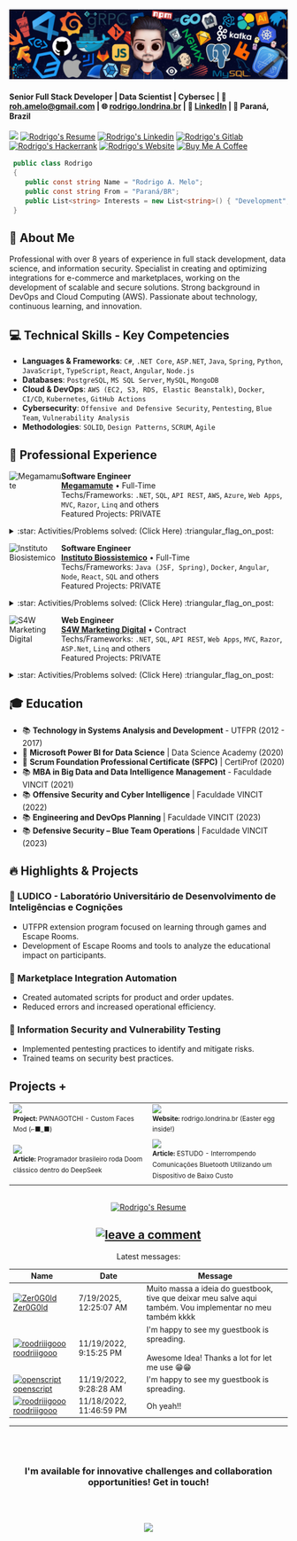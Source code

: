 #

![](https://raw.githubusercontent.com/roodriiigooo/roodriiigooo/main/.assets/HEADER_1668444883110.png)

<!-- <img height="150px" width="150px" align="left" src="https://rodrigo.londrina.br/images/rodrigo_profile_picture.png" alt="Bakaguya made by レヴィノス (https://www.pixiv.net/en/artworks/80962527)" width="320" /> -->

#### Senior Full Stack Developer | Data Scientist | Cybersec | 📧 roh.amelo@gmail.com | 🌐 [rodrigo.londrina.br](https://rodrigo.londrina.br) | 🔗 [LinkedIn](https://www.linkedin.com/in/rodrigooo) | 📍 Paraná, Brazil  
![](https://komarev.com/ghpvc/?username=roodriiigooo&style=for-the-badge&label=PROFILE+VIEWS)
<a href="https://rodrigo.londrina.br/cv/profile.pdf" target="_blank">
	<img src="https://img.shields.io/badge/-Download%20My%20Resume%20(pt_BR)-%23333?style=for-the-badge&logo=webb&logoColor=white" target="_blank" alt="Rodrigo's Resume"></a>
<a href="https://www.linkedin.com/in/roodriiigooo" target="_blank"><img src="https://img.shields.io/badge/-LinkedIn-%230077B5?style=for-the-badge&logo=linkedin&logoColor=white"  alt="Rodrigo's Linkedin" target="_blank"></a>
  	<a href="https://gitlab.com/roodriiigooo" target="_blank"><img src="https://img.shields.io/badge/-GitLab-%23333?style=for-the-badge&logo=gitlab&logoColor=white" target="_blank" alt="Rodrigo's Gitlab"></a> 
     	<a href="https://www.hackerrank.com/rodrigomelo" target="_blank"><img src="https://img.shields.io/badge/-Hacker%20Rank-%eab676?style=for-the-badge&logo=hackerrank&logoColor=white"  alt="Rodrigo's Hackerrank" target="_blank"></a> 
  	<a href="https://rodrigo.londrina.br" target="_blank"><img src="https://img.shields.io/badge/-website-%23333?style=for-the-badge&logo=webb&logoColor=white" target="_blank" alt="Rodrigo's Website"></a>
  	<a href="https://www.buymeacoffee.com/rodrigoo" target="_blank"><img src="https://img.shields.io/badge/Buy%20Me%20a%20Coffee-5C3317?style=for-the-badge&logo=buy-me-a-coffee&logoColor=white" alt="Buy Me A Coffee" target="_blank"></a> 


```csharp
 public class Rodrigo
 {
 	public const string Name = "Rodrigo A. Melo";
	public const string From = "Paraná/BR";
	public List<string> Interests = new List<string>() { "Development", "Data Science", "Cybersec" };
 }
```


## 🎯 About Me
Professional with over 8 years of experience in full stack development, data science, and information security. Specialist in creating and optimizing integrations for e-commerce and marketplaces, working on the development of scalable and secure solutions. Strong background in DevOps and Cloud Computing (AWS). Passionate about technology, continuous learning, and innovation.


## 💻 Technical Skills - Key Competencies
- **Languages & Frameworks**: `C#`, `.NET Core`, `ASP.NET`, `Java`, `Spring`, `Python`, `JavaScript`, `TypeScript`, `React`, `Angular`, `Node.js`
- **Databases**: `PostgreSQL`, `MS SQL Server`, `MySQL`, `MongoDB`
- **Cloud & DevOps**: `AWS (EC2, S3, RDS, Elastic Beanstalk)`, `Docker`, `CI/CD`, `Kubernetes`, `GitHub Actions`
- **Cybersecurity**: `Offensive and Defensive Security`, `Pentesting`, `Blue Team`, `Vulnerability Analysis`
- **Methodologies**: `SOLID`, `Design Patterns`, `SCRUM`, `Agile`


## 💼 Professional Experience


[<img align="left" height="94px" width="94px" alt="Megamamute" src="https://media.licdn.com/dms/image/v2/C4D0BAQG_JMRqGl1OLg/company-logo_200_200/company-logo_200_200/0/1648590192348/megamamutecombr_logo?e=2147483647&v=beta&t=oURSoZxRuYD5KsVD44AdVpcCETbg3WYplxIlffecpyw"/>](https://www.linkedin.com/company/megamamute.com.br)

**Software Engineer** \
[**Megamamute**](https://www.linkedin.com/company/megamamute.com.br) • Full-Time \
Techs/Frameworks: `.NET`, `SQL`, `API REST`, `AWS`, `Azure`, `Web Apps`, `MVC`, `Razor`, `Linq` and others\
Featured Projects: PRIVATE
<br/>

<details>
	<summary>:star: Activities/Problems solved: (Click Here) :triangular_flag_on_post: </summary>

 - Development and maintenance of marketplace integrations, ensuring high efficiency and scalability.

- Architecture and optimization of REST APIs, implementing security and performance best practices.

- CI/CD automation with GitHub Actions, ensuring continuous delivery.

- Git repository management using GitFlow for efficient version control.

- Detailed technical documentation of architectures and API specifications.

- Implementation of scalable solutions using .NET Core, React, and AWS.

- Development of performance monitoring processes and continuous improvement of the platform.


</br>


</details>

[<img align="left" height="94px" width="94px" alt="Instituto Biosistemico" src="https://media.licdn.com/dms/image/v2/C4E0BAQEGII9YTAedzQ/company-logo_200_200/company-logo_200_200/0/1630605749211/instituto_biosistemico_logo?e=2147483647&v=beta&t=FVJY6oMyoeJlYYhWYZluQ3-SVdH037BpMROGdpZ6kOw"/>](https://www.linkedin.com/company/instituto-biosistemico/)

**Software Engineer** \
[**Instituto Biossistemico**](https://www.linkedin.com/company/instituto-biosistemico/) • Full-Time \
Techs/Frameworks: `Java (JSF, Spring)`, `Docker`, `Angular`, `Node`, `React`, `SQL` and others\
Featured Projects: PRIVATE
<br/>

<details>
	<summary>:star: Activities/Problems solved: (Click Here) :triangular_flag_on_post: </summary>

 - Web application development with Java (Spring Boot, JSF), Angular, and React.

- Migration of legacy systems to modern technologies, reducing operational costs.

- Creation of dashboards and interactive reports for data analysis.

- Implementation of security standards and best practices in critical applications.

- Collaboration with multidisciplinary teams to optimize internal processes and workflows.


</br>


</details>

[<img align="left" height="94px" width="94px" alt="S4W Marketing Digital" src="https://media.licdn.com/dms/image/v2/C4D0BAQHoVdTky9-yiw/company-logo_200_200/company-logo_200_200/0/1631306107389?e=2147483647&v=beta&t=EtqTeMlXFBZjGJsTyalAzNIfQrzRY_1cyhsH8E_RlLA"/>](https://www.linkedin.com/company/s4w-marketing-digital/)

**Web Engineer** \
[**S4W Marketing Digital**](https://www.linkedin.com/company/s4w-marketing-digital/) • Contract \
Techs/Frameworks:  `.NET`, `SQL`, `API REST`, `Web Apps`, `MVC`, `Razor`, `ASP.Net`, `Linq` and others\
Featured Projects: PRIVATE
<br/>

<details>
	<summary>:star: Activities/Problems solved: (Click Here) :triangular_flag_on_post: </summary>

 - Development of SEO-optimized, high-performance web systems.

- Implementation of digital marketing strategies through automation and data analysis.

- Maintenance and optimization of existing projects.


</br>


</details>


## 🎓 Education
- 📚 **Technology in Systems Analysis and Development** - UTFPR (2012 - 2017)
- 🏅 **Microsoft Power BI for Data Science** | Data Science Academy (2020)
- 🏅 **Scrum Foundation Professional Certificate (SFPC)** | CertiProf (2020)
- 📚 **MBA in Big Data and Data Intelligence Management** - Faculdade VINCIT (2021)
- 📚 **Offensive Security and Cyber Intelligence** | Faculdade VINCIT (2022)
- 📚 **Engineering and DevOps Planning** | Faculdade VINCIT (2023)
- 📚 **Defensive Security – Blue Team Operations** | Faculdade VINCIT (2023)


## 🔥 Highlights & Projects

### 📌 LUDICO - Laboratório Universitário de Desenvolvimento de Inteligências e Cognições
- UTFPR extension program focused on learning through games and Escape Rooms.
- Development of Escape Rooms and tools to analyze the educational impact on participants.

### 📌 Marketplace Integration Automation
- Created automated scripts for product and order updates.
- Reduced errors and increased operational efficiency.

### 📌 Information Security and Vulnerability Testing
- Implemented pentesting practices to identify and mitigate risks.
- Trained teams on security best practices.


## Projects +


<table>
  <tr>
    <td width="50%"><a href="https://github.com/roodriiigooo/PWNAGOTCHI-CUSTOM-FACES-MOD" target="_blank"><img width="100%" target="_blank" src="https://github.com/roodriiigooo/roodriiigooo.github.io/blob/master/images/1698607842474.jpg?raw=true"></a><br><sup><strong>Project:</strong> PWNAGOTCHI - Custom Faces Mod (⌐■_■)</sup>
    <td width="50%"><a href="https://rodrigo.londrina.br" target="_blank"><img width="100%" target="_blank" src="https://github.com/roodriiigooo/roodriiigooo.github.io/blob/master/images/1698607842474_2.jpg?raw=true"></a><br><sup><strong>Website:</strong> rodrigo.londrina.br (Easter egg inside!)</sup></td>
  </tr>
<tr>
<td width="50%"><a href="https://www.tecmundo.com.br/internet/402496-programador-brasileiro-roda-doom-classico-dentro-do-deepseek.htm" target="_blank"><img width="100%" target="_blank" src="https://tm.ibxk.com.br/2025/02/12/12141125416182.jpg?ims=1280x480"></a><br><sup><strong>Article:</strong> Programador brasileiro roda Doom clássico dentro do DeepSeek</sup></td>    
<td width="50%"><a href="https://github.com/roodriiigooo/NAO_PERTURBE" target="_blank"><img width="100%" target="_blank" src="https://creatorspace.imgix.net/users/cm5z90w7901ebi601bqu49nt7/NSUt75wHrejLFse0-IMG_20250116_090612.jpg?w=750&h=750"></a><br><sup><strong>Article:</strong> ESTUDO - Interrompendo Comunicações Bluetooth Utilizando um Dispositivo de Baixo Custo</sup></td>
</tr>
</table>



<br>
<div align="center">
<a href="https://rodrigo.londrina.br/cv/profile.pdf" target="_blank">
	<img src="https://img.shields.io/badge/-Download%20My%20Resume%20(pt_BR)-%23333?style=for-the-badge&logo=webb&logoColor=white" target="_blank" alt="Rodrigo's Resume"></a>

## [![leave a comment](https://img.shields.io/badge/-___%20%F0%9F%96%8B%20leave%20a%20message%20here-red?style=flat-round)](https://github.com/roodriiigooo/roodriiigooo/issues/1#issuecomment-new)

Latest messages:

<!-- Guestbook -->
| Name | Date | Message |
|---|---|---|
| <a href="https://github.com/Zer0G0ld"><img width="24" src="https://avatars.githubusercontent.com/u/114886018?s=24&u=756caaf7e5ca39fe0671dd76774efe449f89b0b8&v=4" alt="Zer0G0ld" /> Zer0G0ld</a> |7/19/2025, 12:25:07 AM|Muito massa a ideia do guestbook, tive que deixar meu salve aqui também. Vou implementar no meu também kkkk|
| <a href="https://github.com/roodriiigooo"><img width="24" src="https://avatars.githubusercontent.com/u/5695737?s=24&u=b45e54d8433a41a6de9faa65bd02c2ff10916d61&v=4" alt="roodriiigooo" /> roodriiigooo</a> |11/19/2022, 9:15:25 PM|I'm happy to see my guestbook is spreading.<br /><br />Awesome Idea! Thanks a lot for let me use 😁😁|
| <a href="https://github.com/openscript"><img width="24" src="https://avatars.githubusercontent.com/u/1105080?s=24&u=ebda165c92f1f174a7aef1c0defd8a0955b83b01&v=4" alt="openscript" /> openscript</a> |11/19/2022, 9:28:28 AM|I'm happy to see my guestbook is spreading.|
| <a href="https://github.com/roodriiigooo"><img width="24" src="https://avatars.githubusercontent.com/u/5695737?s=24&u=b45e54d8433a41a6de9faa65bd02c2ff10916d61&v=4" alt="roodriiigooo" /> roodriiigooo</a> |11/18/2022, 11:46:59 PM|Oh yeah!!|
<!-- /Guestbook -->


---


</div>
<br><br>

<div align="center">
	
### **I'm available for innovative challenges and collaboration opportunities! Get in touch!**



	
<br><br>

<img src="https://github.com/roodriiigooo/roodriiigooo.github.io/blob/master/images/dino.gif?raw=true"/>


</div>
